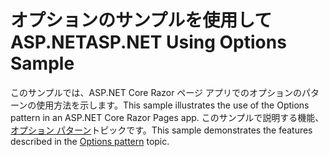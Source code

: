 # <a name="aspnet-using-options-sample"></a><span data-ttu-id="0a68b-101">オプションのサンプルを使用して ASP.NET</span><span class="sxs-lookup"><span data-stu-id="0a68b-101">ASP.NET Using Options Sample</span></span>

<span data-ttu-id="0a68b-102">このサンプルでは、ASP.NET Core Razor ページ アプリでのオプションのパターンの使用方法を示します。</span><span class="sxs-lookup"><span data-stu-id="0a68b-102">This sample illustrates the use of the Options pattern in an ASP.NET Core Razor Pages app.</span></span> <span data-ttu-id="0a68b-103">このサンプルで説明する機能、[オプション パターン](https://docs.microsoft.com/aspnet/core/fundamentals/configuration/options)トピックです。</span><span class="sxs-lookup"><span data-stu-id="0a68b-103">This sample demonstrates the features described in the [Options pattern](https://docs.microsoft.com/aspnet/core/fundamentals/configuration/options) topic.</span></span>
